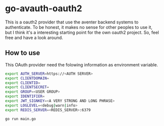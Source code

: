 # go-avauth-oauth2

This is a oauth2 provider that use the aventer backend systems to authenticate. To be honest, it makes no sense for other peoples to use it, but I think it's a interesting starting point for the own oauth2 project. So, feel free and have a look around.

## How to use

This OAuth provider need the folowing information as environment variable.

```bash
export AUTH_SERVER=https://<AUTH SERVER>
export CLIENTDOMAIN=
export CLIENTID=
export CLIENTSECRET=
export GROUP=<USER GROUP>
export IDENTIFIER=
export JWT_SIGNKEY=<A VERY STRONG AND LONG PHRASE>
export LOGLEVEL=<debug|warn|info>
export REDIS_SERVER=<REDIS_SERVER>:6379

go run main.go

```


